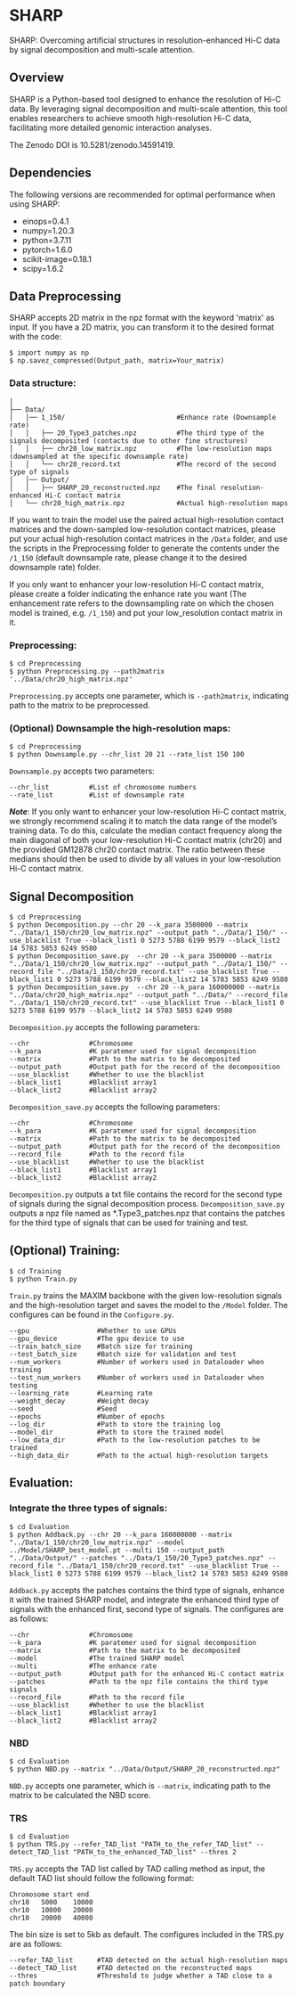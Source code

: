 # SHARP
SHARP: Overcoming artificial structures in resolution-enhanced Hi-C data by signal decomposition and multi-scale attention.



## Overview
SHARP is a Python-based tool designed to enhance the resolution of Hi-C data. By leveraging signal decomposition and multi-scale attention, this tool enables researchers to achieve smooth high-resolution Hi-C data, facilitating more detailed genomic interaction analyses.

The Zenodo DOI is 10.5281/zenodo.14591419.


## Dependencies
The following versions are recommended for optimal performance when using SHARP:
- einops=0.4.1
- numpy=1.20.3
- python=3.7.11
- pytorch=1.6.0
- scikit-image=0.18.1
- scipy=1.6.2


## Data Preprocessing
SHARP accepts 2D matrix in the npz format with the keyword 'matrix' as input. If you have a 2D matrix, you can transform it to the desired format with the code: 
```
$ import numpy as np
$ np.savez_compressed(Output_path, matrix=Your_matrix)
```
### Data structure:

    │
    ├── Data/
    │   │── 1_150/                            #Enhance rate (Downsample rate)
    │   │   ├── 20_Type3_patches.npz          #The third type of the signals decomposited (contacts due to other fine structures)
    │   │   ├── chr20_low_matrix.npz          #The low-resolution maps (downsampled at the specific downsample rate)
    │   │   └── chr20_record.txt              #The record of the second type of signals
    │   │── Output/
    │   │   ├── SHARP_20_reconstructed.npz    #The final resolution-enhanced Hi-C contact matrix
    │   └── chr20_high_matrix.npz             #Actual high-resolution maps

If you want to train the model use the paired actual high-resolution contact matrices and the down-sampled low-resolution contact matrices, please put your actual high-resolution contact matrices in the `/Data` folder, and use the scripts in the Preprocessing folder to generate the contents under the `/1_150` (default downsample rate, please change it to the desired downsample rate) folder.

If you only want to enhancer your low-resolution Hi-C contact matrix, please create a folder indicating the enhance rate you want (The enhancement rate refers to the downsampling rate on which the chosen model is trained, e.g. `/1_150`) and put your low_resolution contact matrix in it.

### Preprocessing: 
```
$ cd Preprocessing
$ python Preprocessing.py --path2matrix '../Data/chr20_high_matrix.npz' 
```
`Preprocessing.py` accepts one parameter, which is `--path2matrix`, indicating path to the matrix to be preprocessed.

### (Optional) Downsample the high-resolution maps:
```
$ cd Preprocessing
$ python Downsample.py --chr_list 20 21 --rate_list 150 100 
```
`Downsample.py` accepts two parameters:
```
--chr_list          #List of chromosome numbers
--rate_list         #List of downsample rate
```

***Note***: If you only want to enhancer your low-resolution Hi-C contact matrix, we strongly recommend scaling it to match the data range of the model’s training data. To do this, calculate the median contact frequency along the main diagonal of both your low-resolution Hi-C contact matrix (chr20) and the provided GM12878 chr20 contact matrix. The ratio between these medians should then be used to divide by all values in your low-resolution Hi-C contact matrix.



## Signal Decomposition
```
$ cd Preprocessing
$ python Decomposition.py --chr 20 --k_para 3500000 --matrix "../Data/1_150/chr20_low_matrix.npz" --output_path "../Data/1_150/" --use_blacklist True --black_list1 0 5273 5788 6199 9579 --black_list2 14 5783 5853 6249 9580
$ python Decomposition_save.py  --chr 20 --k_para 3500000 --matrix "../Data/1_150/chr20_low_matrix.npz" --output_path "../Data/1_150/" --record_file "../Data/1_150/chr20_record.txt" --use_blacklist True --black_list1 0 5273 5788 6199 9579 --black_list2 14 5783 5853 6249 9580
$ python Decomposition_save.py  --chr 20 --k_para 160000000 --matrix "../Data/chr20_high_matrix.npz" --output_path "../Data/" --record_file "../Data/1_150/chr20_record.txt" --use_blacklist True --black_list1 0 5273 5788 6199 9579 --black_list2 14 5783 5853 6249 9580
```
`Decomposition.py` accepts the following parameters:
```
--chr               #Chromosome
--k_para            #K paratemer used for signal decomposition
--matrix            #Path to the matrix to be decomposited
--output_path       #Output path for the record of the decomposition
--use_blacklist     #Whether to use the blacklist
--black_list1       #Blacklist array1
--black_list2       #Blacklist array2
```
`Decomposition_save.py` accepts the following parameters:
```
--chr               #Chromosome
--k_para            #K paratemer used for signal decomposition
--matrix            #Path to the matrix to be decomposited
--output_path       #Output path for the record of the decomposition
--record_file       #Path to the record file
--use_blacklist     #Whether to use the blacklist
--black_list1       #Blacklist array1
--black_list2       #Blacklist array2
```
`Decomposition.py` outputs a txt file contains the record for the second type of signals during the signal decomposition process.
`Decomposition_save.py` outputs a npz file named as *.Type3_patches.npz that contains the patches for the third type of signals that can be used for training and test.


## (Optional) Training:
```
$ cd Training
$ python Train.py
```
`Train.py` trains the MAXIM backbone with the given low-resolution signals and the high-resolution target and saves the model to the `/Model` folder. The configures can be found in the `Configure.py`.
```
--gpu                 #Whether to use GPUs
--gpu_device          #The gpu device to use
--train_batch_size    #Batch size for training
--test_batch_size     #Batch size for validation and test
--num_workers         #Number of workers used in Dataloader when training
--test_num_workers    #Number of workers used in Dataloader when testing
--learning_rate       #Learning rate
--weight_decay        #Weight decay
--seed                #Seed
--epochs              #Number of epochs
--log_dir             #Path to store the training log
--model_dir           #Path to store the trained model
--low_data_dir        #Path to the low-resolution patches to be trained
--high_data_dir       #Path to the actual high-resolution targets
```

## Evaluation:
### Integrate the three types of signals: 
```
$ cd Evaluation
$ python Addback.py --chr 20 --k_para 160000000 --matrix "../Data/1_150/chr20_low_matrix.npz" --model ../Model/SHARP_best_model.pt --multi 150 --output_path "../Data/Output/" --patches "../Data/1_150/20_Type3_patches.npz" --record_file "../Data/1_150/chr20_record.txt" --use_blacklist True --black_list1 0 5273 5788 6199 9579 --black_list2 14 5783 5853 6249 9580
```
`Addback.py` accepts the patches contains the third type of signals, enhance it with the trained SHARP model, and integrate the enhanced third type of signals with the enhanced first, second type of signals. The configures are as follows:
```
--chr               #Chromosome
--k_para            #K paratemer used for signal decomposition
--matrix            #Path to the matrix to be decomposited
--model             #The trained SHARP model
--multi             #The enhance rate
--output_path       #Output path for the enhanced Hi-C contact matrix
--patches           #Path to the npz file contains the third type signals
--record_file       #Path to the record file
--use_blacklist     #Whether to use the blacklist
--black_list1       #Blacklist array1
--black_list2       #Blacklist array2
```

### NBD
```
$ cd Evaluation
$ python NBD.py --matrix "../Data/Output/SHARP_20_reconstructed.npz"
```
`NBD.py` accepts one parameter, which is `--matrix`, indicating path to the matrix to be calculated the NBD score.


### TRS
```
$ cd Evaluation
$ python TRS.py --refer_TAD_list "PATH_to_the_refer_TAD_list" --detect_TAD_list "PATH_to_the_enhanced_TAD_list" --thres 2
```
`TRS.py` accepts the TAD list called by TAD calling method as input, the default TAD list should follow the following format:
```
Chromosome start end
chr10	5000	10000
chr10	10000	20000
chr10	20000	40000
```
The bin size is set to 5kb as default. The configures included in the TRS.py are as follows:
```
--refer_TAD_list      #TAD detected on the actual high-resolution maps    
--detect_TAD_list     #TAD detected on the reconstructed maps
--thres               #Threshold to judge whether a TAD close to a patch boundary
```

